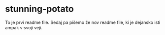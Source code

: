 # stunning-potato
To je prvi readme file.
Sedaj pa pišemo že nov readme file, ki je dejansko isti ampak v svoji veji.
